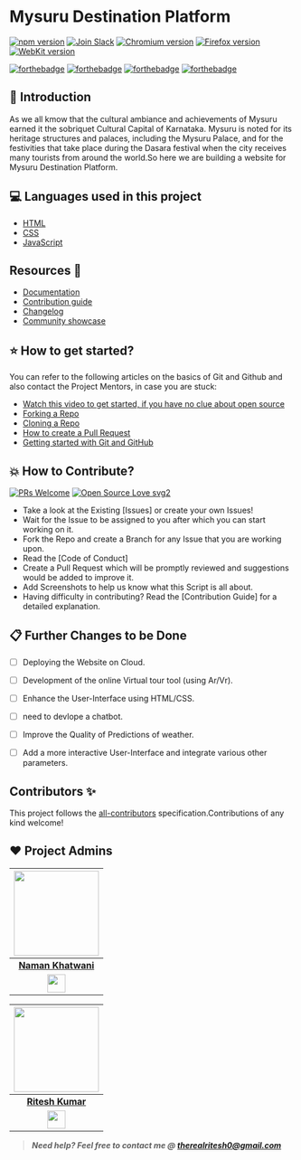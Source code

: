 # Mysuru Destination Platform 



<!-- ALL-CONTRIBUTORS-BADGE:START - Do not remove or modify this section -->

<!-- ALL-CONTRIBUTORS-BADGE:END -->

[![npm version](https://img.shields.io/npm/v/playwright.svg?style=flat)](https://www.npmjs.com/package/playwright) [![Join Slack](https://img.shields.io/badge/join-slack-infomational)](https://join.slack.com/t/newworkspace-lea5369/shared_invite/zt-k72rpozl-jWUMJ25jHnT9iqcodl1xzg) <!-- GEN:chromium-version-badge -->[![Chromium version](https://img.shields.io/badge/chromium-89.0.4344.0-blue.svg?logo=google-chrome)](https://www.chromium.org/Home)<!-- GEN:stop --> <!-- GEN:firefox-version-badge -->[![Firefox version](https://img.shields.io/badge/firefox-84.0b9-blue.svg?logo=mozilla-firefox)](https://www.mozilla.org/en-US/firefox/new/)<!-- GEN:stop --> [![WebKit version](https://img.shields.io/badge/webkit-14.0-blue.svg?logo=safari)](https://webkit.org/)
<br>

[![forthebadge](https://forthebadge.com/images/badges/built-by-developers.svg)](https://forthebadge.com)
[![forthebadge](https://forthebadge.com/images/badges/uses-html.svg)](https://forthebadge.com)
[![forthebadge](https://forthebadge.com/images/badges/made-with-javascript.svg)](https://forthebadge.com)
[![forthebadge](https://forthebadge.com/images/badges/built-with-love.svg)](https://forthebadge.com)


## 📌 Introduction
As we all kmow that the cultural ambiance and achievements of Mysuru earned it the sobriquet Cultural 
Capital of Karnataka. Mysuru is noted for its heritage structures and palaces, including 
the Mysuru Palace, and for the festivities that take place during the Dasara festival 
when the city receives many tourists from around the world.So here we are building a website for Mysuru Destination Platform.



## 💻 Languages used in this project

- [HTML](https://www.w3.org/TR/html52/)
- [CSS](https://developer.mozilla.org/en-US/docs/Web/CSS)
- [JavaScript](https://github.com/HarshCasper/Rotten-Scripts/tree/master/JavaScript)


## Resources 🤗
- [Documentation](https://www.w3.org/TR/html52/)
- [Contribution guide](https://www.w3.org/TR/html52/)
- [Changelog](https://www.w3.org/TR/html52/)
- [Community showcase](https://www.w3.org/TR/html52/)



## ⭐ How to get started?

You can refer to the following articles on the basics of Git and Github and also contact the Project Mentors, in case you are stuck:

- [Watch this video to get started, if you have no clue about open source](https://youtu.be/SL5KKdmvJ1U)
- [Forking a Repo](https://help.github.com/en/github/getting-started-with-github/fork-a-repo)
- [Cloning a Repo](https://help.github.com/en/desktop/contributing-to-projects/creating-a-pull-request)
- [How to create a Pull Request](https://opensource.com/article/19/7/create-pull-request-github)
- [Getting started with Git and GitHub](https://towardsdatascience.com/getting-started-with-git-and-github-6fcd0f2d4ac6)

## 💥 How to Contribute?

[![PRs Welcome](https://img.shields.io/badge/PRs-welcome-brightgreen.svg?style=flat-square)](http://makeapullrequest.com)
[![Open Source Love svg2](https://badges.frapsoft.com/os/v2/open-source.svg?v=103)](https://github.com/ellerbrock/open-source-badges/)

- Take a look at the Existing [Issues] or create your own Issues!
- Wait for the Issue to be assigned to you after which you can start working on it.
- Fork the Repo and create a Branch for any Issue that you are working upon.
- Read the [Code of Conduct]
- Create a Pull Request which will be promptly reviewed and suggestions would be added to improve it.
- Add Screenshots to help us know what this Script is all about.
- Having difficulty in contributing? Read the [Contribution Guide] for a detailed explanation.

## 📋 Further Changes to be Done

- [ ] Deploying the Website on Cloud.
- [ ] Development of the online Virtual tour tool (using Ar/Vr).
- [ ] Enhance the User-Interface using HTML/CSS.
- [ ] need to devlope a chatbot.
- [ ] Improve the Quality of Predictions of weather.
- [ ] Add a more interactive User-Interface and integrate various other parameters.


## Contributors ✨





<!-- markdownlint-enable -->
<!-- prettier-ignore-end -->
<!-- ALL-CONTRIBUTORS-LIST:END -->

This project follows the [all-contributors](https://github.com/all-contributors/all-contributors) specification.Contributions of any kind welcome!



## ❤️ Project Admins
<a href="https://github.com/wordssaysalot"><img src="https://media-exp1.licdn.com/dms/image/C4E03AQGr9ys-5L_Pgg/profile-displayphoto-shrink_400_400/0/1608458833222?e=1614211200&v=beta&t=Bot5mhbGXQIYFygmUYakDq8xC2Gt6zxpGSskZ-zcd5c" width=150px height=150px  /></a>                                      |
| :-----------------------------------------------------------------------------------------------------------------------------------------------------------------------------------------------------------------------------------------------------------------: |
|                                                                                      **[Naman Khatwani](https://www.linkedin.com/in/naman-khatwani-6695ba1a7/)**                                                                                       |
| <a href="https://www.linkedin.com/in/naman-khatwani-6695ba1a7/"><img src="https://mpng.subpng.com/20180324/vhe/kisspng-linkedin-computer-icons-logo-social-networking-ser-facebook-5ab6ebfe5f5397.2333748215219374063905.jpg" width="32px" height="32px"></a> |


|                                     <a href="https://github.com/wordssaysalot"><img src="https://media-exp1.licdn.com/dms/image/C4D03AQFAsUfcW2vIYw/profile-displayphoto-shrink_400_400/0/1602399053433?e=1613001600&v=beta&t=2fan0IBNl_hTQnpZ1ray3b9Xpzgoi7uPzoUL4tWIVaE" width=150px height=150px /></a>                                      |
| :-----------------------------------------------------------------------------------------------------------------------------------------------------------------------------------------------------------------------------------------------------------------: |
|                                                                                      **[Ritesh Kumar](https://www.linkedin.com/in/ritesh-kumar0/)**                                                                                       |
| <a href="https://www.linkedin.com/in/ritesh-kumar0/"><img src="https://mpng.subpng.com/20180324/vhe/kisspng-linkedin-computer-icons-logo-social-networking-ser-facebook-5ab6ebfe5f5397.2333748215219374063905.jpg" width="32px" height="32px"></a> |

> **_Need help? Feel free to contact me @ [therealritesh0@gmail.com](mailto:therealritesh0@gmail.com?Subject=Mysuru-Destination-Platform)_**




